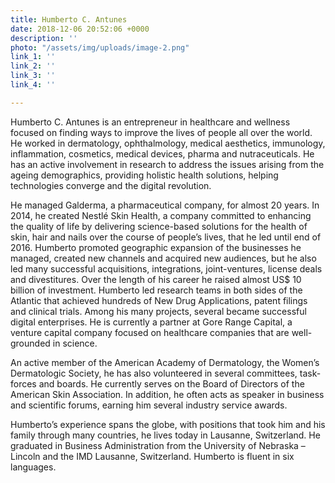 ```yaml
---
title: Humberto C. Antunes
date: 2018-12-06 20:52:06 +0000
description: ''
photo: "/assets/img/uploads/image-2.png"
link_1: ''
link_2: ''
link_3: ''
link_4: ''

---
```

Humberto C. Antunes is an entrepreneur in healthcare and wellness focused on finding ways to improve the lives of people all over the world. He worked in dermatology, ophthalmology, medical aesthetics, immunology, inflammation, cosmetics, medical devices, pharma and nutraceuticals. He has an active involvement in research to address the issues arising from the ageing demographics, providing holistic health solutions, helping technologies converge and the digital revolution.

He managed Galderma, a pharmaceutical company, for almost 20 years. In 2014, he created Nestlé Skin Health, a company committed to enhancing the quality of life by delivering science-based solutions for the health of skin, hair and nails over the course of people’s lives, that he led until end of 2016. Humberto promoted geographic expansion of the businesses he managed, created new channels and acquired new audiences, but he also led many successful acquisitions, integrations, joint-ventures, license deals and divestitures. Over the length of his career he raised almost US$ 10 billion of investment. Humberto led research teams in both sides of the Atlantic that achieved hundreds of New Drug Applications, patent filings and clinical trials. Among his many projects, several became successful digital enterprises. He is currently a partner at Gore Range Capital, a venture capital company focused on healthcare companies that are well-grounded in science.

 An active member of the American Academy of Dermatology, the Women’s Dermatologic Society, he has also volunteered in several committees, task-forces and boards. He currently serves on the Board of Directors of the American Skin Association. In addition, he often acts as speaker in business and scientific forums, earning him several industry service awards.

Humberto’s experience spans the globe, with positions that took him and his family through many countries, he lives today in Lausanne, Switzerland. He graduated in Business Administration from the University of Nebraska – Lincoln and the IMD Lausanne, Switzerland. Humberto is fluent in six languages.
